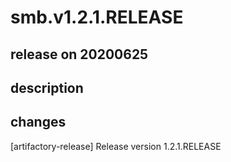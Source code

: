 # smb.v1.2.1.RELEASE

## release on 20200625

## description

## changes

[artifactory-release] Release version 1.2.1.RELEASE

